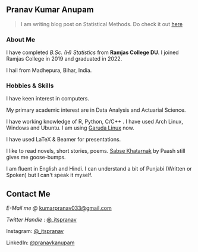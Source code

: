 ## Pranav Kumar Anupam 

> I am writing blog post on Statistical Methods. Do check it out [here](https://pranavanupam.me)

### About Me

I have completed _B.Sc. (H) Statistics_ from **Ramjas College DU**. I joined Ramjas College in 2019 and graduated in 2022. 

 I hail from Madhepura, Bihar, India. 

### Hobbies & Skills

I have keen interest in computers. 

My primary academic interest are in Data Analysis and Actuarial Science. 

I have working knowledge of R, Python, C/C++ . I have used Arch Linux, Windows and Ubuntu. I am using [Garuda Linux](https://garudalinux.org/) now.

I have used LaTeX & Beamer for presentations.

I like to read novels, short stories, poems. [Sabse Khatarnak](https://ncert.nic.in/textbook/pdf/khar119.pdf) by Paash still gives me goose-bumps.

I am fluent in English and Hindi. I can understand a bit of Punjabi (Written or Spoken) but I can't speak it myself.



## Contact Me

_E-Mail me @_ [kumarpranav033@gmail.com](mailto:kumarpranav033@gmail.com)

_Twitter Handle_ : [@_itspranav](https://twitter.com/_itspranav)

Instagram:  [@_itspranav](https://instagram.com/_itspranav)

LinkedIn: [@pranavkanupam](https://www.linkedin.com/in/pranavkanupam/)



